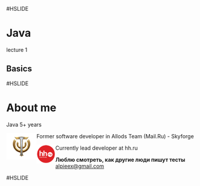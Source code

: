 #HSLIDE
# Java
lecture 1
## Basics

#HSLIDE
# About me
Java 5+ years  

<img src="lecture01/presentation/assets/img/sf.png" alt="sf" align="middle" style="width: 80px; float: left;"/> Former software developer in Allods Team (Mail.Ru) - Skyforge

<img src="lecture01/presentation/assets/img/hh.png" alt="hh" align="middle" style="width: 50px; float: left;"/> Currently lead developer at hh.ru


**Люблю смотреть, как другие люди пишут тесты**
alpieex@gmail.com

#HSLIDE